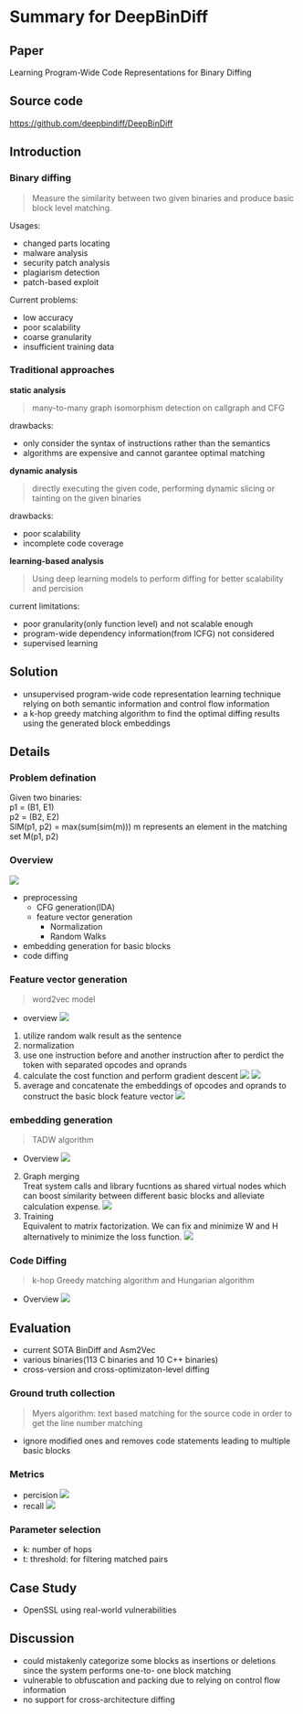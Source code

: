 # Summary for DeepBinDiff

## Paper
Learning Program-Wide Code Representations for Binary Diffing

## Source code
https://github.com/deepbindiff/DeepBinDiff

## Introduction

### Binary diffing
> Measure the similarity between two given binaries and produce basic block level matching.

Usages:
+ changed parts locating
+ malware analysis
+ security patch analysis
+ plagiarism detection
+ patch-based exploit

Current problems: 
+ low accuracy
+ poor scalability
+ coarse granularity
+ insufficient training data

### Traditional approaches
**static analysis**
> many-to-many graph isomorphism detection on callgraph and CFG

drawbacks:
+ only consider the syntax of instructions rather than the semantics
+ algorithms are expensive and cannot garantee optimal matching

**dynamic analysis**
> directly executing the given code, performing dynamic slicing or tainting on the given binaries

drawbacks:
+ poor scalability 
+ incomplete code coverage

**learning-based analysis**
> Using deep learning models to perform diffing for better scalability and percision

current limitations:
+ poor granularity(only function level) and not scalable enough
+ program-wide dependency information(from ICFG) not considered
+ supervised learning

## Solution
+ unsupervised program-wide code representation learning technique relying on both semantic information and control flow information
+ a k-hop greedy matching algorithm to find the optimal diffing results using the generated block embeddings

## Details
### Problem defination
Given two binaries:  
p1 = (B1, E1)  
p2 = (B2, E2)  
SIM(p1, p2) = max(sum(sim(m)))
m represents an element in the matching set M(p1, p2)
### Overview
![](figures/overview.png)
+ preprocessing
    + CFG generation(IDA)
    + feature vector generation
        + Normalization
        + Random Walks
+ embedding generation for basic blocks
+ code diffing
### Feature vector generation
> word2vec model

+ overview
![](figures/vectorgeneration.png)
1. utilize random walk result as the sentence
2. normalization
3. use one instruction before and another instruction after to perdict the token with separated opcodes and oprands
4. calculate the cost function and perform gradient descent
![](figures/costfunction.png)
![](figures/softmax.png)
5. average and concatenate the embeddings of opcodes and oprands to construct the basic block feature vector
![](figures/featurevector.png)

### embedding generation
> TADW algorithm  
+ Overview
![](figures/matrix.png)
2. Graph merging  
Treat system calls and library fucntions as shared virtual nodes which can boost similarity between different basic blocks and alleviate calculation expense.
![](figures/graphmerging.png)
3. Training  
Equivalent to matrix factorization. We can fix and minimize W and H alternatively to minimize the loss function.
![](figures/TADW.png)

### Code Diffing
> k-hop Greedy matching algorithm and Hungarian algorithm
+ Overview
![](figures/khop.png)

## Evaluation
+ current SOTA BinDiff and Asm2Vec
+ various binaries(113 C binaries and 10 C++ binaries)
+ cross-version and cross-optimizaton-level diffing

### Ground truth collection
> Myers algorithm: text based matching for the source code in order to get the line number matching
+ ignore modified ones and removes code statements leading to multiple basic blocks
### Metrics
+ percision
![](figures/percision.png)
+ recall
![](figures/recall.png)

### Parameter selection
+ k: number of hops
+ t: threshold: for filtering matched pairs

## Case Study
+ OpenSSL using real-world vulnerabilities

## Discussion
+ could mistakenly categorize some blocks as insertions or deletions since the system performs one-to- one block matching
+ vulnerable to obfuscation and packing due to relying on control flow information
+ no support for cross-architecture diffing
